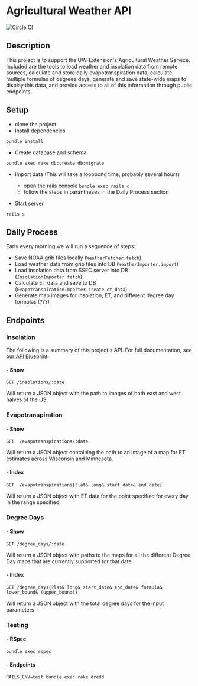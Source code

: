 # Agricultural Weather API 
[![Circle CI](https://circleci.com/gh/adorableio/ag-weather.svg?style=svg)](https://circleci.com/gh/adorableio/ag-weather)

## Description
This project is to support the UW-Extension's Agricultural Weather Service.  Included are the tools to load weather and insolation data from remote sources, calculate and store daily evapotranspiration data, calculate multiple formulas of degreee days, generate and save state-wide maps to display this data, and provide access to all of this information through public endpoints.

## Setup
* clone the project
* Install dependencies
```
bundle install
```
* Create database and schema
```
bundle exec rake db:create db:migrate
```
* Import data (This will take a looooong time; probably several hours)
  * open the rails console `bundle exec rails c`
  * follow the steps in parantheses in the Daily Process section

* Start server
```
rails s
```


## Daily Process

Early every morning we will run a sequence of steps:
* Save NOAA grib files locally (`WeatherFetcher.fetch`)
* Load weather data from grib files into DB (`WeatherImporter.import`)
* Load insolation data from SSEC server into DB (`InsolationImporter.fetch`)
* Calculate ET data and save to DB (`EvapotranspirationImporter.create_et_data`)
* Generate map images for insolation, ET, and different degree day formulas (???)

## Endpoints

### Insolation
The following is a summary of this project's API. For full documentation, see [our API Blueprint](apiary.apib).

#### - Show
    GET /insolations/:date
Will return a JSON object with the path to images of both east and west halves of the US.

### Evapotranspiration

#### - Show
    GET  /evapotranspirations/:date
Will return a JSON object containing the path to an image of a map for ET estimates across Wisconsin and Minnesota.

#### - Index
    GET  /evapotranspirations{?lat& long& start_date& end_date}
Will return a JSON object with ET data for the point specified for every day in the range specified.

### Degree Days

#### - Show
    GET /degree_days/:date
Will return a JSON object with paths to the maps for all the different Degree Day maps that are currently supported for that date

#### - Index
    GET /degree_days{?lat& long& start_date& end_date& formula& lower_bound& (upper_bound)}
Will return a JSON object with the total degree days for the input parameters

### Testing

#### - RSpec
```
bundle exec rspec
```
#### - Endpoints
```
RAILS_ENV=test bundle exec rake dredd
```
